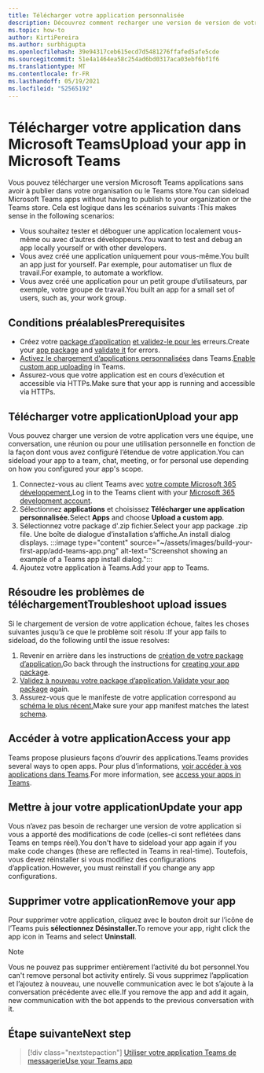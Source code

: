 ```yaml
---
title: Télécharger votre application personnalisée
description: Découvrez comment recharger une version de version de votre application dans Microsoft Teams. Le chargement de version test est courant lors du test et du débogage d’une application pendant le développement.
ms.topic: how-to
author: KirtiPereira
ms.author: surbhigupta
ms.openlocfilehash: 39e94317ceb615ecd7d5481276ffafed5afe5cde
ms.sourcegitcommit: 51e4a1464ea58c254ad6bd0317aca03ebf6bf1f6
ms.translationtype: MT
ms.contentlocale: fr-FR
ms.lasthandoff: 05/19/2021
ms.locfileid: "52565192"
---
```

# <a name="upload-your-app-in-microsoft-teams"></a><span data-ttu-id="281b2-104">Télécharger votre application dans Microsoft Teams</span><span class="sxs-lookup"><span data-stu-id="281b2-104">Upload your app in Microsoft Teams</span></span>

<span data-ttu-id="281b2-105">Vous pouvez télécharger une version Microsoft Teams applications sans avoir à publier dans votre organisation ou le Teams store.</span><span class="sxs-lookup"><span data-stu-id="281b2-105">You can sideload Microsoft Teams apps without having to publish to your organization or the Teams store.</span></span> <span data-ttu-id="281b2-106">Cela est logique dans les scénarios suivants :</span><span class="sxs-lookup"><span data-stu-id="281b2-106">This makes sense in the following scenarios:</span></span>

* <span data-ttu-id="281b2-107">Vous souhaitez tester et déboguer une application localement vous-même ou avec d’autres développeurs.</span><span class="sxs-lookup"><span data-stu-id="281b2-107">You want to test and debug an app locally yourself or with other developers.</span></span>
* <span data-ttu-id="281b2-108">Vous avez créé une application uniquement pour vous-même.</span><span class="sxs-lookup"><span data-stu-id="281b2-108">You built an app just for yourself.</span></span> <span data-ttu-id="281b2-109">Par exemple, pour automatiser un flux de travail.</span><span class="sxs-lookup"><span data-stu-id="281b2-109">For example, to automate a workflow.</span></span>
* <span data-ttu-id="281b2-110">Vous avez créé une application pour un petit groupe d’utilisateurs, par exemple, votre groupe de travail.</span><span class="sxs-lookup"><span data-stu-id="281b2-110">You built an app for a small set of users, such as, your work group.</span></span>

## <a name="prerequisites"></a><span data-ttu-id="281b2-111">Conditions préalables</span><span class="sxs-lookup"><span data-stu-id="281b2-111">Prerequisites</span></span>

* <span data-ttu-id="281b2-112">Créez votre [package d’application](~/concepts/build-and-test/apps-package.md) [et validez-le pour les](https://dev.teams.microsoft.com/appvalidation.html) erreurs.</span><span class="sxs-lookup"><span data-stu-id="281b2-112">Create your [app package](~/concepts/build-and-test/apps-package.md) and [validate it](https://dev.teams.microsoft.com/appvalidation.html) for errors.</span></span>
* <span data-ttu-id="281b2-113">[Activez le chargement d’applications personnalisées](~/concepts/build-and-test/prepare-your-o365-tenant.md#enable-custom-teams-apps-and-turn-on-custom-app-uploading) dans Teams.</span><span class="sxs-lookup"><span data-stu-id="281b2-113">[Enable custom app uploading](~/concepts/build-and-test/prepare-your-o365-tenant.md#enable-custom-teams-apps-and-turn-on-custom-app-uploading) in Teams.</span></span>
* <span data-ttu-id="281b2-114">Assurez-vous que votre application est en cours d’exécution et accessible via HTTPs.</span><span class="sxs-lookup"><span data-stu-id="281b2-114">Make sure that your app is running and accessible via HTTPs.</span></span>

## <a name="upload-your-app"></a><span data-ttu-id="281b2-115">Télécharger votre application</span><span class="sxs-lookup"><span data-stu-id="281b2-115">Upload your app</span></span>

<span data-ttu-id="281b2-116">Vous pouvez charger une version de votre application vers une équipe, une conversation, une réunion ou pour une utilisation personnelle en fonction de la façon dont vous avez configuré l’étendue de votre application.</span><span class="sxs-lookup"><span data-stu-id="281b2-116">You can sideload your app to a team, chat, meeting, or for personal use depending on how you configured your app's scope.</span></span>

1. <span data-ttu-id="281b2-117">Connectez-vous au client Teams avec [votre compte Microsoft 365 développement.](~/build-your-first-app/build-and-run.md#prerequisites)</span><span class="sxs-lookup"><span data-stu-id="281b2-117">Log in to the Teams client with your [Microsoft 365 development account](~/build-your-first-app/build-and-run.md#prerequisites).</span></span>
1. <span data-ttu-id="281b2-118">Sélectionnez **applications** et choisissez **Télécharger une application personnalisée.**</span><span class="sxs-lookup"><span data-stu-id="281b2-118">Select **Apps** and choose **Upload a custom app**.</span></span>
1. <span data-ttu-id="281b2-119">Sélectionnez votre package d'.zip fichier.</span><span class="sxs-lookup"><span data-stu-id="281b2-119">Select your app package .zip file.</span></span> <span data-ttu-id="281b2-120">Une boîte de dialogue d’installation s’affiche.</span><span class="sxs-lookup"><span data-stu-id="281b2-120">An install dialog displays.</span></span>
:::image type="content" source="~/assets/images/build-your-first-app/add-teams-app.png" alt-text="Screenshot showing an example of a Teams app install dialog.":::
1. <span data-ttu-id="281b2-122">Ajoutez votre application à Teams.</span><span class="sxs-lookup"><span data-stu-id="281b2-122">Add your app to Teams.</span></span>

## <a name="troubleshoot-upload-issues"></a><span data-ttu-id="281b2-123">Résoudre les problèmes de téléchargement</span><span class="sxs-lookup"><span data-stu-id="281b2-123">Troubleshoot upload issues</span></span>

<span data-ttu-id="281b2-124">Si le chargement de version de votre application échoue, faites les choses suivantes jusqu’à ce que le problème soit résolu :</span><span class="sxs-lookup"><span data-stu-id="281b2-124">If your app fails to sideload, do the following until the issue resolves:</span></span>

1. <span data-ttu-id="281b2-125">Revenir en arrière dans les instructions de [création de votre package d’application.](../../concepts/build-and-test/apps-package.md)</span><span class="sxs-lookup"><span data-stu-id="281b2-125">Go back through the instructions for [creating your app package](../../concepts/build-and-test/apps-package.md).</span></span>
1. <span data-ttu-id="281b2-126">[Validez à nouveau votre package d’application.](https://dev.teams.microsoft.com/appvalidation.html)</span><span class="sxs-lookup"><span data-stu-id="281b2-126">[Validate your app package](https://dev.teams.microsoft.com/appvalidation.html) again.</span></span>
1. <span data-ttu-id="281b2-127">Assurez-vous que le manifeste de votre application correspond au [schéma le plus récent.](../../resources/schema/manifest-schema.md)</span><span class="sxs-lookup"><span data-stu-id="281b2-127">Make sure your app manifest matches the latest [schema](../../resources/schema/manifest-schema.md).</span></span>

## <a name="access-your-app"></a><span data-ttu-id="281b2-128">Accéder à votre application</span><span class="sxs-lookup"><span data-stu-id="281b2-128">Access your app</span></span>

<span data-ttu-id="281b2-129">Teams propose plusieurs façons d’ouvrir des applications.</span><span class="sxs-lookup"><span data-stu-id="281b2-129">Teams provides several ways to open apps.</span></span> <span data-ttu-id="281b2-130">Pour plus d’informations, [voir accéder à vos applications dans Teams](https://support.microsoft.com/office/access-your-apps-in-teams-0758cb09-9e85-40e7-a974-51df7734646a).</span><span class="sxs-lookup"><span data-stu-id="281b2-130">For more information, see [access your apps in Teams](https://support.microsoft.com/office/access-your-apps-in-teams-0758cb09-9e85-40e7-a974-51df7734646a).</span></span>

## <a name="update-your-app"></a><span data-ttu-id="281b2-131">Mettre à jour votre application</span><span class="sxs-lookup"><span data-stu-id="281b2-131">Update your app</span></span>

<span data-ttu-id="281b2-132">Vous n’avez pas besoin de recharger une version de votre application si vous a apporté des modifications de code (celles-ci sont reflétées dans Teams en temps réel).</span><span class="sxs-lookup"><span data-stu-id="281b2-132">You don't have to sideload your app again if you make code changes (these are reflected in Teams in real-time).</span></span> <span data-ttu-id="281b2-133">Toutefois, vous devez réinstaller si vous modifiez des configurations d’application.</span><span class="sxs-lookup"><span data-stu-id="281b2-133">However, you must reinstall if you change any app configurations.</span></span>

## <a name="remove-your-app"></a><span data-ttu-id="281b2-134">Supprimer votre application</span><span class="sxs-lookup"><span data-stu-id="281b2-134">Remove your app</span></span>

<span data-ttu-id="281b2-135">Pour supprimer votre application, cliquez avec le bouton droit sur l’icône de l’Teams puis **sélectionnez Désinstaller.**</span><span class="sxs-lookup"><span data-stu-id="281b2-135">To remove your app, right click the app icon in Teams and select **Uninstall**.</span></span>

> [!NOTE]
> <span data-ttu-id="281b2-136">Vous ne pouvez pas supprimer entièrement l’activité du bot personnel.</span><span class="sxs-lookup"><span data-stu-id="281b2-136">You can't remove personal bot activity entirely.</span></span> <span data-ttu-id="281b2-137">Si vous supprimez l’application et l’ajoutez à nouveau, une nouvelle communication avec le bot s’ajoute à la conversation précédente avec elle.</span><span class="sxs-lookup"><span data-stu-id="281b2-137">If you remove the app and add it again, new communication with the bot appends to the previous conversation with it.</span></span>

## <a name="next-step"></a><span data-ttu-id="281b2-138">Étape suivante</span><span class="sxs-lookup"><span data-stu-id="281b2-138">Next step</span></span>

> [!div class="nextstepaction"]
> [<span data-ttu-id="281b2-139">Utiliser votre application Teams de messagerie</span><span class="sxs-lookup"><span data-stu-id="281b2-139">Use your Teams app</span></span>](https://support.microsoft.com/office/apps-and-services-cc1fba57-9900-4634-8306-2360a40c665b?ui=en-us&rs=en-us&ad=us)
